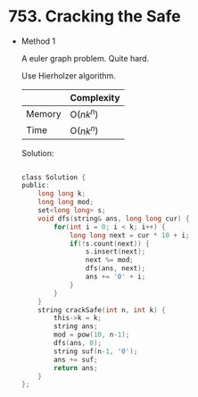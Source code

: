 # 753. Cracking the Safe  
- Method 1

    A euler graph problem. Quite hard.

    Use Hierholzer algorithm.

    | |   Complexity  |
    | ----------- | ----------- | 
    |  Memory     | O($nk^n$) | 
    |      Time       |  O($nk^{n}$) | 


    Solution:

    ``` h

    class Solution {
    public:
        long long k;
        long long mod;
        set<long long> s;
        void dfs(string& ans, long long cur) {
            for(int i = 0; i < k; i++) {
                long long next = cur * 10 + i;
                if(!s.count(next)) {
                    s.insert(next);
                    next %= mod;
                    dfs(ans, next);
                    ans += '0' + i;
                }
            }
        }
        string crackSafe(int n, int k) {
            this->k = k;
            string ans;
            mod = pow(10, n-1);
            dfs(ans, 0);
            string suf(n-1, '0');
            ans += suf;
            return ans;
        }
    };

    ```

<!-- - Method 2

    This is another method.

    | |   Complexity  |
    | ----------- | ----------- | 
    |  Memory     | O(n) | 
    |      Time       |  O(n) | 


    Solution:

    ``` h



    ```

- Additional Knowledge:
       
    Here are some additional knowledge.



<br> -->